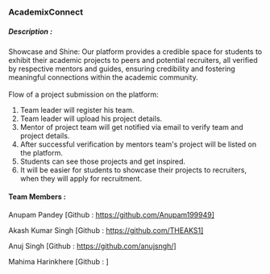 <h3>AcademixConnect</h3>

<h5>Description :</h5> Showcase and Shine: Our platform provides a credible space for students to exhibit their academic projects to peers and potential recruiters, all verified by respective mentors and guides, ensuring credibility and fostering meaningful connections within the academic community.
<br>
<br>
Flow of a project submission on the platform:

1) Team leader will register his team.
2) Team leader will upload his project details.
3) Mentor of project team will get notified via email to verify team and project details.
4) After successful verification by mentors team's project will be listed on the platform.
5) Students can see those projects and get inspired.
6) It will be easier for students to showcase their projects to recruiters, when they will apply for recruitment.


<h4>Team Members :</h4>

Anupam Pandey [Github : https://github.com/Anupam199949]

Akash Kumar Singh [Github : https://github.com/THEAKS1]

Anuj Singh [Github : https://github.com/anujsngh/]

Mahima Harinkhere [Github : ]



